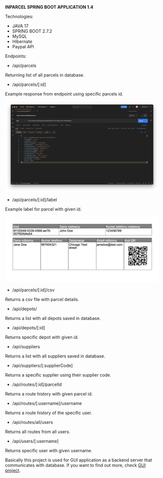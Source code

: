  **INPARCEL SPRING BOOT APPLICATION 1.4** 

Technologies: 
- JAVA 17
- SPRING BOOT 2.7.2
- MySQL
- Hibernate
- Paypal API


Endpoints:

- /api/parcels

Returning list of all parcels in database.


- /api/parcels/[:id]

Example response from endpoint using specific parcels id. 

![](z_img/parcels/parcel.png)


- /api/parcels/[:id]/label

Example label for parcel with given id.

![](z_img/parcels/parcel_label.png)

- /api/parcels/[:id]/csv

Returns a csv file with parcel details.

- /api/depots/

Returns a list with all depots saved in database.

- /api/depots/[:id]

Returns specific depot with given id.

- /api/suppliers

Returns a list with all suppliers saved in database.

- /api/suppliers/[:supplierCode]

Returns a specific supplier using their supplier code.

- /api/routes/[:id]/parcelId

Returns a route history with given parcel id.

- /api/routes/[:username]/username

Returns a route history of the specific user.

- /api/routes/all/users

Returns all routes from all users.

- /api/users/[:username]

Returns specific user with given username.

Basically this project is used for GUI application as a backend server that communicates with database. 
If you want to find out more, check [GUI project](https://gitlab.com/sebastiansoja/warehouse-web-app-fr).

